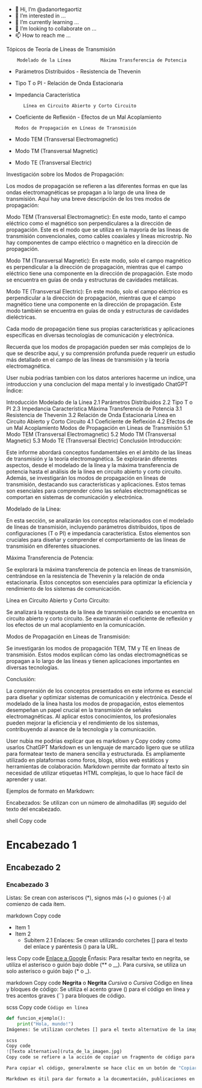 - 👋 Hi, I’m @adanortegaortiz
- 👀 I’m interested in ...
- 🌱 I’m currently learning ...
- 💞️ I’m looking to collaborate on ...
- 📫 How to reach me ...

<!---
adanortegaortiz/adanortegaortiz is a ✨ special ✨ repository because its `README.md` (this file) appears on your GitHub profile.
You can click the Preview link to take a look at your changes.
--->
  Tópicos de Teoría de Líneas de Transmisión

        Modelado de la Línea           Máxima Transferencia de Potencia

   - Parámetros Distribuidos            - Resistencia de Thevenin
   - Tipo T o PI                        - Relación de Onda Estacionaria
   - Impedancia Característica

            Línea en Circuito Abierto y Corto Circuito

  - Coeficiente de Reflexión                 - Efectos de un Mal Acoplamiento

        Modos de Propagación en Líneas de Transmisión

   - Modo TEM (Transversal Electromagnetic)
   - Modo TM (Transversal Magnetic)
   - Modo TE (Transversal Electric)

Investigación sobre los Modos de Propagación:

Los modos de propagación se refieren a las diferentes formas en que las ondas electromagnéticas se propagan a lo largo de una línea de transmisión. Aquí hay una breve descripción de los tres modos de propagación:

Modo TEM (Transversal Electromagnetic):
En este modo, tanto el campo eléctrico como el magnético son perpendiculares a la dirección de propagación. Este es el modo que se utiliza en la mayoría de las líneas de transmisión convencionales, como cables coaxiales y líneas microstrip. No hay componentes de campo eléctrico o magnético en la dirección de propagación.

Modo TM (Transversal Magnetic):
En este modo, solo el campo magnético es perpendicular a la dirección de propagación, mientras que el campo eléctrico tiene una componente en la dirección de propagación. Este modo se encuentra en guías de onda y estructuras de cavidades metálicas.

Modo TE (Transversal Electric):
En este modo, solo el campo eléctrico es perpendicular a la dirección de propagación, mientras que el campo magnético tiene una componente en la dirección de propagación. Este modo también se encuentra en guías de onda y estructuras de cavidades dieléctricas.

Cada modo de propagación tiene sus propias características y aplicaciones específicas en diversas tecnologías de comunicación y electrónica.

Recuerda que los modos de propagación pueden ser más complejos de lo que se describe aquí, y su comprensión profunda puede requerir un estudio más detallado en el campo de las líneas de transmisión y la teoría electromagnética.




User
nubia podrias tambien con los datos anteriores hacerme un indice, una introduccion y una conclucion del mapa mental y lo investigado
ChatGPT
Índice:

Introducción
Modelado de la Línea
2.1 Parámetros Distribuidos
2.2 Tipo T o PI
2.3 Impedancia Característica
Máxima Transferencia de Potencia
3.1 Resistencia de Thevenin
3.2 Relación de Onda Estacionaria
Línea en Circuito Abierto y Corto Circuito
4.1 Coeficiente de Reflexión
4.2 Efectos de un Mal Acoplamiento
Modos de Propagación en Líneas de Transmisión
5.1 Modo TEM (Transversal Electromagnetic)
5.2 Modo TM (Transversal Magnetic)
5.3 Modo TE (Transversal Electric)
Conclusión
Introducción:

Este informe abordará conceptos fundamentales en el ámbito de las líneas de transmisión y la teoría electromagnética. Se explorarán diferentes aspectos, desde el modelado de la línea y la máxima transferencia de potencia hasta el análisis de la línea en circuito abierto y corto circuito. Además, se investigarán los modos de propagación en líneas de transmisión, destacando sus características y aplicaciones. Estos temas son esenciales para comprender cómo las señales electromagnéticas se comportan en sistemas de comunicación y electrónica.

Modelado de la Línea:

En esta sección, se analizarán los conceptos relacionados con el modelado de líneas de transmisión, incluyendo parámetros distribuidos, tipos de configuraciones (T o PI) e impedancia característica. Estos elementos son cruciales para diseñar y comprender el comportamiento de las líneas de transmisión en diferentes situaciones.

Máxima Transferencia de Potencia:

Se explorará la máxima transferencia de potencia en líneas de transmisión, centrándose en la resistencia de Thevenin y la relación de onda estacionaria. Estos conceptos son esenciales para optimizar la eficiencia y rendimiento de los sistemas de comunicación.

Línea en Circuito Abierto y Corto Circuito:

Se analizará la respuesta de la línea de transmisión cuando se encuentra en circuito abierto y corto circuito. Se examinarán el coeficiente de reflexión y los efectos de un mal acoplamiento en la comunicación.

Modos de Propagación en Líneas de Transmisión:

Se investigarán los modos de propagación TEM, TM y TE en líneas de transmisión. Estos modos explican cómo las ondas electromagnéticas se propagan a lo largo de las líneas y tienen aplicaciones importantes en diversas tecnologías.

Conclusión:

La comprensión de los conceptos presentados en este informe es esencial para diseñar y optimizar sistemas de comunicación y electrónica. Desde el modelado de la línea hasta los modos de propagación, estos elementos desempeñan un papel crucial en la transmisión de señales electromagnéticas. Al aplicar estos conocimientos, los profesionales pueden mejorar la eficiencia y el rendimiento de los sistemas, contribuyendo al avance de la tecnología y la comunicación.




User
nubia me podrias explicar que es markdown y Copy codey como usarlos
ChatGPT
Markdown es un lenguaje de marcado ligero que se utiliza para formatear texto de manera sencilla y estructurada. Es ampliamente utilizado en plataformas como foros, blogs, sitios web estáticos y herramientas de colaboración. Markdown permite dar formato al texto sin necesidad de utilizar etiquetas HTML complejas, lo que lo hace fácil de aprender y usar.

Ejemplos de formato en Markdown:

Encabezados: Se utilizan con un número de almohadillas (#) seguido del texto del encabezado.

shell
Copy code
# Encabezado 1
## Encabezado 2
### Encabezado 3
Listas: Se crean con asteriscos (*), signos más (+) o guiones (-) al comienzo de cada ítem.

markdown
Copy code
* Item 1
* Item 2
  * Subitem 2.1
Enlaces: Se crean utilizando corchetes [] para el texto del enlace y paréntesis () para la URL.

less
Copy code
[Enlace a Google](https://www.google.com)
Énfasis: Para resaltar texto en negrita, se utiliza el asterisco o guión bajo doble (** o __). Para cursiva, se utiliza un solo asterisco o guión bajo (* o _).

markdown
Copy code
**Negrita** o __Negrita__
*Cursiva* o _Cursiva_
Código en línea y bloques de código: Se utiliza el acento grave () para el código en línea y tres acentos graves (\``) para bloques de código.

scss
Copy code
`Código en línea`

```python
def funcion_ejemplo():
    print("Hola, mundo!")
Imágenes: Se utilizan corchetes [] para el texto alternativo de la imagen y paréntesis () para la URL de la imagen.

scss
Copy code
![Texto alternativo](ruta_de_la_imagen.jpg)
Copy code se refiere a la acción de copiar un fragmento de código para luego pegarlo y usarlo en otro lugar. Por ejemplo, si encuentras un bloque de código en un sitio web o en un repositorio y deseas usarlo en tu propio proyecto, puedes seleccionar el código, copiarlo y luego pegarlo en tu editor de código.

Para copiar el código, generalmente se hace clic en un botón de "Copiar" junto al fragmento de código o simplemente se selecciona el texto y se presiona Ctrl+C (o Command+C en Mac). Luego, puedes pegar el código en tu editor de código utilizando Ctrl+V (o Command+V en Mac).

Markdown es útil para dar formato a la documentación, publicaciones en blogs y preguntas en foros, mientras que Copy code es una práctica común para reutilizar fragmentos de código de manera eficiente en tu propio trabajo.





